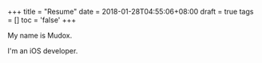 +++
title = "Resume"
date  = 2018-01-28T04:55:06+08:00
draft = true
tags  = []
toc   = 'false'
+++

My name is Mudox.

I'm an iOS developer.
